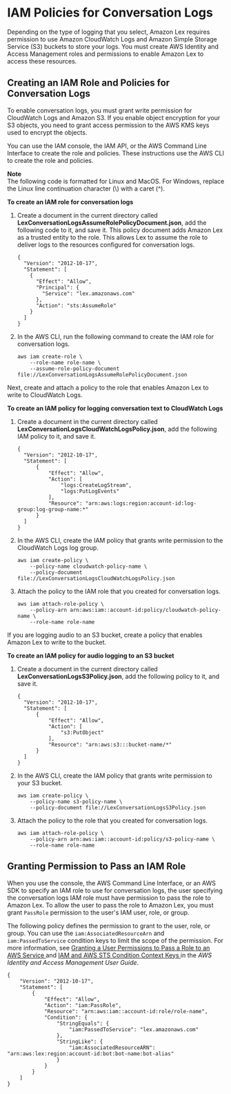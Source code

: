 # IAM Policies for Conversation Logs<a name="conversation-logs-policies"></a>

Depending on the type of logging that you select, Amazon Lex requires permission to use Amazon CloudWatch Logs and Amazon Simple Storage Service \(S3\) buckets to store your logs\. You must create AWS Identity and Access Management roles and permissions to enable Amazon Lex to access these resources\. 

## Creating an IAM Role and Policies for Conversation Logs<a name="conversation-logs-role-and-policy"></a>

To enable conversation logs, you must grant write permission for CloudWatch Logs and Amazon S3\. If you enable object encryption for your S3 objects, you need to grant access permission to the AWS KMS keys used to encrypt the objects\. 

You can use the IAM console, the IAM API, or the AWS Command Line Interface to create the role and policies\. These instructions use the AWS CLI to create the role and policies\.

**Note**  
The following code is formatted for Linux and MacOS\. For Windows, replace the Linux line continuation character \(\\\) with a caret \(^\)\.



**To create an IAM role for conversation logs**

1. Create a document in the current directory called **LexConversationLogsAssumeRolePolicyDocument\.json**, add the following code to it, and save it\. This policy document adds Amazon Lex as a trusted entity to the role\. This allows Lex to assume the role to deliver logs to the resources configured for conversation logs\.

   ```
   {
     "Version": "2012-10-17",
     "Statement": [
       {
         "Effect": "Allow",
         "Principal": {
           "Service": "lex.amazonaws.com"
         },
         "Action": "sts:AssumeRole"
       }
     ]
   }
   ```

1. In the AWS CLI, run the following command to create the IAM role for conversation logs\.

   ```
   aws iam create-role \
       --role-name role-name \
       --assume-role-policy-document file://LexConversationLogsAssumeRolePolicyDocument.json
   ```

Next, create and attach a policy to the role that enables Amazon Lex to write to CloudWatch Logs\. 

**To create an IAM policy for logging conversation text to CloudWatch Logs**

1. Create a document in the current directory called **LexConversationLogsCloudWatchLogsPolicy\.json**, add the following IAM policy to it, and save it\.

   ```
   {
     "Version": "2012-10-17",
     "Statement": [
         {
             "Effect": "Allow",
             "Action": [
                 "logs:CreateLogStream",
                 "logs:PutLogEvents"
             ],
             "Resource": "arn:aws:logs:region:account-id:log-group:log-group-name:*"
         }
     ]
   }
   ```

1. In the AWS CLI, create the IAM policy that grants write permission to the CloudWatch Logs log group\.

   ```
   aws iam create-policy \
       --policy-name cloudwatch-policy-name \
       --policy-document file://LexConversationLogsCloudWatchLogsPolicy.json
   ```

1. Attach the policy to the IAM role that you created for conversation logs\.

   ```
   aws iam attach-role-policy \
       --policy-arn arn:aws:iam::account-id:policy/cloudwatch-policy-name \
       --role-name role-name
   ```

If you are logging audio to an S3 bucket, create a policy that enables Amazon Lex to write to the bucket\.

**To create an IAM policy for audio logging to an S3 bucket**

1. Create a document in the current directory called **LexConversationLogsS3Policy\.json**, add the following policy to it, and save it\.

   ```
   {
     "Version": "2012-10-17",
     "Statement": [
         {
             "Effect": "Allow",
             "Action": [
                 "s3:PutObject"
             ],
             "Resource": "arn:aws:s3:::bucket-name/*"
         }
     ]
   }
   ```

1. In the AWS CLI, create the IAM policy that grants write permission to your S3 bucket\.

   ```
   aws iam create-policy \
       --policy-name s3-policy-name \
       --policy-document file://LexConversationLogsS3Policy.json
   ```

1. Attach the policy to the role that you created for conversation logs\.

   ```
   aws iam attach-role-policy \
       --policy-arn arn:aws:iam::account-id:policy/s3-policy-name \
       --role-name role-name
   ```

## Granting Permission to Pass an IAM Role<a name="conversation-logs-pass-role"></a>

When you use the console, the AWS Command Line Interface, or an AWS SDK to specify an IAM role to use for conversation logs, the user specifying the conversation logs IAM role must have permission to pass the role to Amazon Lex\. To allow the user to pass the role to Amazon Lex, you must grant `PassRole` permission to the user's IAM user, role, or group\. 

The following policy defines the permission to grant to the user, role, or group\. You can use the `iam:AssociatedResourceArn` and `iam:PassedToService` condition keys to limit the scope of the permission\. For more information, see [ Granting a User Permissions to Pass a Role to an AWS Service ](https://docs.aws.amazon.com/IAM/latest/UserGuide/id_roles_use_passrole.html) and [ IAM and AWS STS Condition Context Keys ](https://docs.aws.amazon.com/IAM/latest/UserGuide/reference_policies_iam-condition-keys.html) in the *AWS Identity and Access Management User Guide*\.

```
{
    "Version": "2012-10-17",
    "Statement": [
        {
            "Effect": "Allow",
            "Action": "iam:PassRole",
            "Resource": "arn:aws:iam::account-id:role/role-name",
            "Condition": {
                "StringEquals": {
                    "iam:PassedToService": "lex.amazonaws.com"
                },
                "StringLike": {
                    "iam:AssociatedResourceARN": "arn:aws:lex:region:account-id:bot:bot-name:bot-alias"
                }
            }
        }
    ]
}
```